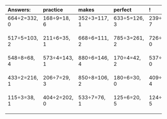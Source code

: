| Answers: | practice | makes | perfect | ! |
| :--- | :--- | :--- | :--- | :--- |
| 664÷2=332, 0 | 168÷9=18, 6 | 352÷3=117, 1 | 633÷5=126, 3 | 239÷8=29, 7 | 
|   |   |   |   |   | 
|   |   |   |   |   | 
|   |   |   |   |   | 
| 517÷5=103, 2 | 211÷6=35, 1 | 668÷6=111, 2 | 785÷3=261, 2 | 726÷2=363, 0 | 
|   |   |   |   |   | 
|   |   |   |   |   | 
|   |   |   |   |   | 
| 548÷8=68, 4 | 573÷4=143, 1 | 880÷6=146, 4 | 170÷4=42, 2 | 537÷3=179, 0 | 
|   |   |   |   |   | 
|   |   |   |   |   | 
|   |   |   |   |   | 
| 433÷2=216, 1 | 206÷7=29, 3 | 850÷8=106, 2 | 180÷6=30, 0 | 409÷5=81, 4 | 
|   |   |   |   |   | 
|   |   |   |   |   | 
|   |   |   |   |   | 
| 115÷3=38, 1 | 404÷2=202, 0 | 533÷7=76, 1 | 125÷6=20, 5 | 124÷7=17, 5 | 
|   |   |   |   |   | 
|   |   |   |   |   | 
|   |   |   |   |   | 
